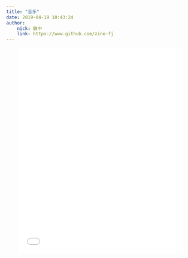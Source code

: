 ```yaml
---
title: "音乐"
date: 2019-04-19 10:43:24
author:
    nick: 敏中
    link: https://www.github.com/zine-fj
---
```

<div style="display:flex;justify-content:center">
<iframe frameborder="no" border="0" marginwidth="0" marginheight="0" width=440 height=550 src="//music.163.com/outchain/player?type=0&id=2514913669&auto=1&height=430"></iframe>
</div>